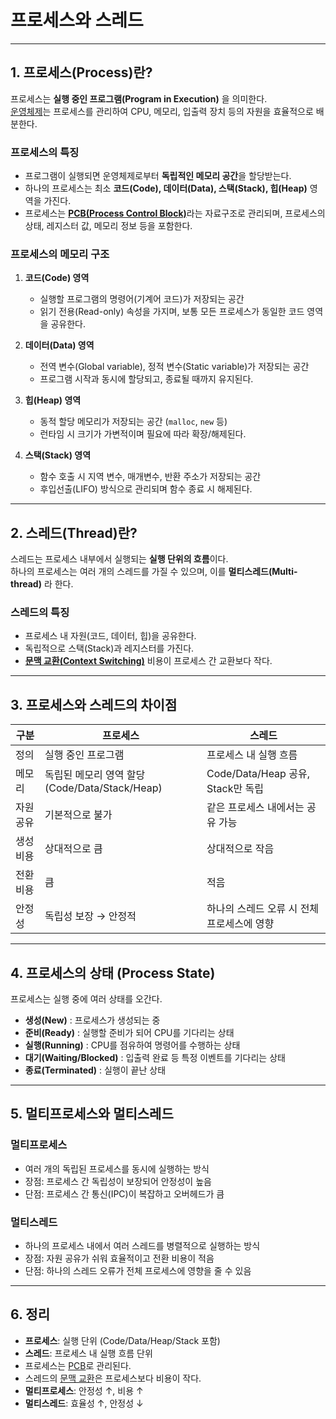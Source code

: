 # 프로세스와 스레드

---

## 1. 프로세스(Process)란?

프로세스는 **실행 중인 프로그램(Program in Execution)** 을 의미한다.  
[운영체제](./운영체제란%20무엇인가%3F.md)는 프로세스를 관리하여 CPU, 메모리, 입출력 장치 등의 자원을 효율적으로 배분한다.  

### 프로세스의 특징
- 프로그램이 실행되면 운영체제로부터 **독립적인 메모리 공간**을 할당받는다.
- 하나의 프로세스는 최소 **코드(Code), 데이터(Data), 스택(Stack), 힙(Heap)** 영역을 가진다.
- 프로세스는 [**PCB(Process Control Block)**](./PCB와%20문맥교환.md)라는 자료구조로 관리되며, 프로세스의 상태, 레지스터 값, 메모리 정보 등을 포함한다.

### 프로세스의 메모리 구조
1. **코드(Code) 영역**  
   - 실행할 프로그램의 명령어(기계어 코드)가 저장되는 공간  
   - 읽기 전용(Read-only) 속성을 가지며, 보통 모든 프로세스가 동일한 코드 영역을 공유한다.  

2. **데이터(Data) 영역**  
   - 전역 변수(Global variable), 정적 변수(Static variable)가 저장되는 공간  
   - 프로그램 시작과 동시에 할당되고, 종료될 때까지 유지된다.  

3. **힙(Heap) 영역**  
   - 동적 할당 메모리가 저장되는 공간 (`malloc`, `new` 등)  
   - 런타임 시 크기가 가변적이며 필요에 따라 확장/해제된다.  

4. **스택(Stack) 영역**  
   - 함수 호출 시 지역 변수, 매개변수, 반환 주소가 저장되는 공간  
   - 후입선출(LIFO) 방식으로 관리되며 함수 종료 시 해제된다.  

---

## 2. 스레드(Thread)란?

스레드는 프로세스 내부에서 실행되는 **실행 단위의 흐름**이다.  
하나의 프로세스는 여러 개의 스레드를 가질 수 있으며, 이를 **멀티스레드(Multi-thread)** 라 한다.  

### 스레드의 특징
- 프로세스 내 자원(코드, 데이터, 힙)을 공유한다.
- 독립적으로 스택(Stack)과 레지스터를 가진다.
- [**문맥 교환(Context Switching)**](./PCB와%20문맥교환.md) 비용이 프로세스 간 교환보다 작다.

---

## 3. 프로세스와 스레드의 차이점

| 구분 | 프로세스 | 스레드 |
|------|----------|---------|
| 정의 | 실행 중인 프로그램 | 프로세스 내 실행 흐름 |
| 메모리 | 독립된 메모리 영역 할당 (Code/Data/Stack/Heap) | Code/Data/Heap 공유, Stack만 독립 |
| 자원 공유 | 기본적으로 불가 | 같은 프로세스 내에서는 공유 가능 |
| 생성 비용 | 상대적으로 큼 | 상대적으로 작음 |
| 전환 비용 | 큼 | 적음 |
| 안정성 | 독립성 보장 → 안정적 | 하나의 스레드 오류 시 전체 프로세스에 영향 |

---

## 4. 프로세스의 상태 (Process State)

프로세스는 실행 중에 여러 상태를 오간다.

- **생성(New)** : 프로세스가 생성되는 중  
- **준비(Ready)** : 실행할 준비가 되어 CPU를 기다리는 상태  
- **실행(Running)** : CPU를 점유하여 명령어를 수행하는 상태  
- **대기(Waiting/Blocked)** : 입출력 완료 등 특정 이벤트를 기다리는 상태  
- **종료(Terminated)** : 실행이 끝난 상태  

---

## 5. 멀티프로세스와 멀티스레드

### 멀티프로세스
- 여러 개의 독립된 프로세스를 동시에 실행하는 방식  
- 장점: 프로세스 간 독립성이 보장되어 안정성이 높음  
- 단점: 프로세스 간 통신(IPC)이 복잡하고 오버헤드가 큼  

### 멀티스레드
- 하나의 프로세스 내에서 여러 스레드를 병렬적으로 실행하는 방식  
- 장점: 자원 공유가 쉬워 효율적이고 전환 비용이 적음  
- 단점: 하나의 스레드 오류가 전체 프로세스에 영향을 줄 수 있음  

---

## 6. 정리

- **프로세스**: 실행 단위 (Code/Data/Heap/Stack 포함)  
- **스레드**: 프로세스 내 실행 흐름 단위  
- 프로세스는 [PCB](./PCB와%20문맥교환.md)로 관리된다.  
- 스레드의 [문맥 교환](./PCB와%20문맥교환.md)은 프로세스보다 비용이 작다.  
- **멀티프로세스**: 안정성 ↑, 비용 ↑  
- **멀티스레드**: 효율성 ↑, 안정성 ↓  
